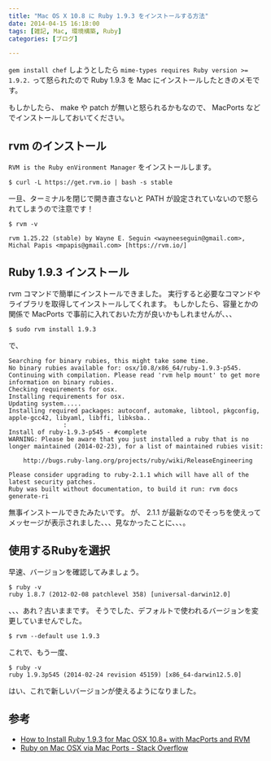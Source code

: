 ```yaml
---
title: "Mac OS X 10.8 に Ruby 1.9.3 をインストールする方法"
date: 2014-04-15 16:18:00
tags: [雑記, Mac, 環境構築, Ruby]
categories: [ブログ]

---
```


`gem install chef` しようとしたら `mime-types requires Ruby version >= 1.9.2.` って怒られたので Ruby 1.9.3 を Mac にインストールしたときのメモです。

もしかしたら、 make や patch が無いと怒られるかもなので、 MacPorts などでインストールしておいてください。

## rvm のインストール

`RVM is the Ruby enVironment Manager` をインストールします。

    $ curl -L https://get.rvm.io | bash -s stable
    

一旦、ターミナルを閉じで開き直さないと PATH が設定されていないので怒られてしまうので注意です！

    $ rvm -v
    
    rvm 1.25.22 (stable) by Wayne E. Seguin <wayneeseguin@gmail.com>, Michal Papis <mpapis@gmail.com> [https://rvm.io/]
    

## Ruby 1.9.3 インストール

rvm コマンドで簡単にインストールできました。 実行すると必要なコマンドやライブラリを取得してインストールしてくれます。 もしかしたら、容量とかの関係で MacPorts で事前に入れておいた方が良いかもしれませんが、、、

    $ sudo rvm install 1.9.3
    

で、

    Searching for binary rubies, this might take some time.
    No binary rubies available for: osx/10.8/x86_64/ruby-1.9.3-p545.
    Continuing with compilation. Please read 'rvm help mount' to get more information on binary rubies.
    Checking requirements for osx.
    Installing requirements for osx.
    Updating system.....
    Installing required packages: autoconf, automake, libtool, pkgconfig, apple-gcc42, libyaml, libffi, libksba..
                   :
    Install of ruby-1.9.3-p545 - #complete 
    WARNING: Please be aware that you just installed a ruby that is no longer maintained (2014-02-23), for a list of maintained rubies visit:
    
        http://bugs.ruby-lang.org/projects/ruby/wiki/ReleaseEngineering
    
    Please consider upgrading to ruby-2.1.1 which will have all of the latest security patches.
    Ruby was built without documentation, to build it run: rvm docs generate-ri
    

無事インストールできたみたいです。 が、 2.1.1 が最新なのでそっちを使えってメッセージが表示されました、、、見なかったことに、、、。

## 使用するRubyを選択

早速、バージョンを確認してみましょう。

    $ ruby -v
    ruby 1.8.7 (2012-02-08 patchlevel 358) [universal-darwin12.0]
    

、、、あれ？古いままです。 そうでした、デフォルトで使われるバージョンを変更していませんでした。

    $ rvm --default use 1.9.3
    

これで、もう一度、

    $ ruby -v
    ruby 1.9.3p545 (2014-02-24 revision 45159) [x86_64-darwin12.5.0]
    

はい、これで新しいバージョンが使えるようになりました。

## 参考

  * [How to Install Ruby 1.9.3 for Mac OSX 10.8+ with MacPorts and RVM][1]
  * [Ruby on Mac OSX via Mac Ports - Stack Overflow][2]

 [1]: http://www.curvve.com/blog/guides/2013/install-ruby-1-9-3-mac-osx-10-8-macports-rvm/
 [2]: http://stackoverflow.com/questions/3464285/ruby-on-mac-osx-via-mac-ports
